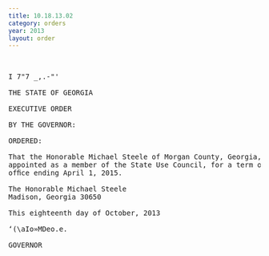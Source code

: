 ```yaml
---
title: 10.18.13.02
category: orders
year: 2013
layout: order
---
```


<pre>    

I 7"7 _,.-"'

THE STATE OF GEORGIA

EXECUTIVE ORDER

BY THE GOVERNOR:

ORDERED:

That the Honorable Michael Steele of Morgan County, Georgia, is
appointed as a member of the State Use Council, for a term of
ofﬁce ending April 1, 2015.

The Honorable Michael Steele
Madison, Georgia 30650

This eighteenth day of October, 2013

‘(\aIo»MDeo.e.

GOVERNOR

</pre>
